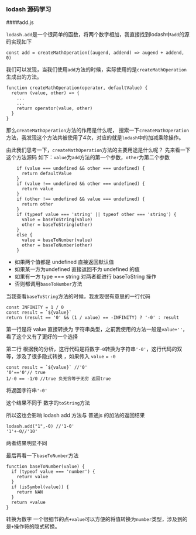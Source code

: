 ### lodash 源码学习
####add.js

`lodash.add`是一个很简单的函数，将两个数字相加，我直接找到lodash中`add`的源码实现如下
```
const add = createMathOperation((augend, addend) => augend + addend, 0)
```

我们可以发现，当我们使用`add`方法的时候，实际使用的是`createMathOperation`生成出的方法。
```
function createMathOperation(operator, defaultValue) {
  return (value, other) => {
    ...
    ...
    return operator(value, other)
  }
}
```
那么`createMathOperation`方法的作用是什么呢，
搜索一下`createMathOperation`方法，我发现这个方法共被使用了4次，对应的就是`lodash`中的加减乘除操作。

由此我们思考一下，`createMathOperation`方法的主要用途是什么呢？
先来看一下这个方法源码
如下：`value`为`add`方法的第一个参数，`other`为第二个参数
```
	if (value === undefined && other === undefined) {
      return defaultValue
    }
    if (value !== undefined && other === undefined) {
      return value
    }
    if (other !== undefined && value === undefined) {
      return other
    }
    if (typeof value === 'string' || typeof other === 'string') {
      value = baseToString(value)
      other = baseToString(other)
    }
    else {
      value = baseToNumber(value)
      other = baseToNumber(other)
    }
```

* 如果两个值都是 undefined 直接返回默认值
* 如果某一方为undefined 直接返回不为 undefined 的值
* 如果有一方 type === string 对两者都进行 baseToString 操作
* 否则都调用`baseToNumber`方法

当我查看`baseToString`方法的时候，我发现很有意思的一行代码

```
const INFINITY = 1 / 0
const result = `${value}`
return (result == '0' && (1 / value) == -INFINITY) ? '-0' : result
```

第一行是将 value 直接转换为 字符串类型，之前我使用的方法一般是`value+''`，看了这个又有了更好的一个选择

第二行 根据我的分析，这行代码是将数字`-0`转换为字符串`'-0'`，这行代码的双等，涉及了很多隐式转换 ，如果传入 `value`  = `-0`
```
const result = `${value}` //'0'
'0'=='0'// true
1/-0 == -1/0 //true 负无穷等于无穷 返回true
```
将返回字符串`'-0'`

这个结果不同于 数字的`toString`方法

所以这也会影响 lodash add 方法与 普通js 的加法的返回结果

```
lodash.add("1",-0) //'1-0'
'1'+-0//'10'
```

两者结果明显不同

最后再看一下`baseToNumber`方法

```
function baseToNumber(value) {
  if (typeof value === 'number') {
    return value
  }
  if (isSymbol(value)) {
    return NAN
  }
  return +value
}
```
转换为数字
一个很细节的点`+value`可以方便的将值转换为`number`类型，涉及到的是`+`操作符的隐式转换。

